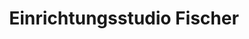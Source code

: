 ---
title: "Einrichtungsstudio Fischer"
url: /moelln/einrichtungsstudio-fischer/
shop: Raumausstattung
---